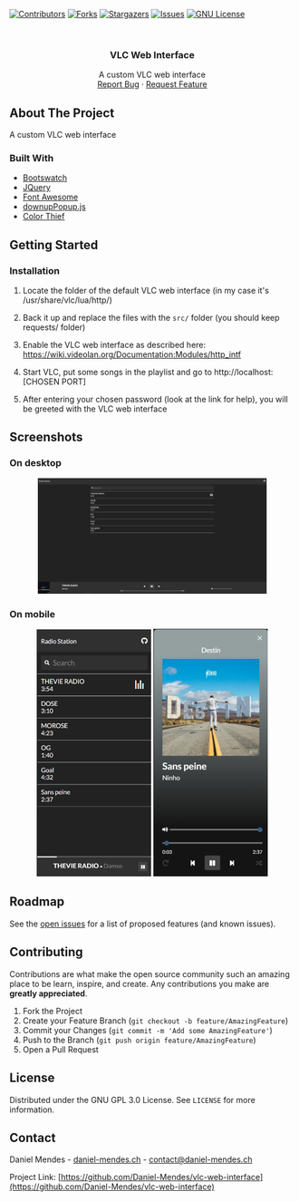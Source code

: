 <!-- PROJECT SHIELDS -->
[![Contributors][contributors-shield]][contributors-url]
[![Forks][forks-shield]][forks-url]
[![Stargazers][stars-shield]][stars-url]
[![Issues][issues-shield]][issues-url]
[![GNU License][license-shield]][license-url]

<!-- PROJECT LOGO -->
<br />
<p align="center">
  <h3 align="center">VLC Web Interface</h3>

  <p align="center">
    A custom VLC web interface
    <br />
    <a href="https://github.com/Daniel-Mendes/vlc-web-interface/issues">Report Bug</a>
    ·
    <a href="https://github.com/Daniel-Mendes/vlc-web-interface/issues">Request Feature</a>
  </p>
</p>

<!-- ABOUT THE PROJECT -->
## About The Project

A custom VLC web interface

### Built With

* [Bootswatch](https://bootswatch.com/)
* [JQuery](https://jquery.com)
* [Font Awesome](https://fontawesome.com/)
* [downupPopup.js](https://downuppopupjs.dincerali.com/)
* [Color Thief](https://lokeshdhakar.com/projects/color-thief/)

<!-- GETTING STARTED -->
## Getting Started

### Installation

1. Locate the folder of the default VLC web interface (in my case it's /usr/share/vlc/lua/http/)

2. Back it up and replace the files with the `src/` folder (you should keep requests/ folder)

3. Enable the VLC web interface as described here: https://wiki.videolan.org/Documentation:Modules/http_intf

4. Start VLC, put some songs in the playlist and go to http://localhost:[CHOSEN PORT]

5. After entering your chosen password (look at the link for help), you will be greeted with the VLC web interface

<!-- USAGE EXAMPLES -->
## Screenshots

### On desktop
<p align="middle">
    <img src=".github/example-desktop.png" width="80%"/>
</p>

### On mobile

<p align="middle">
  <img src=".github/example-mobile.png" width="40%"/>
  <img src=".github/example-mobile-open.png" width="40%" />
</p>

<!-- ROADMAP -->
## Roadmap

See the [open issues](https://github.com/Daniel-Mendes/vlc-web-interface/issues) for a list of proposed features (and known issues).

<!-- CONTRIBUTING -->
## Contributing

Contributions are what make the open source community such an amazing place to be learn, inspire, and create. Any contributions you make are **greatly appreciated**.

1. Fork the Project
2. Create your Feature Branch (`git checkout -b feature/AmazingFeature`)
3. Commit your Changes (`git commit -m 'Add some AmazingFeature'`)
4. Push to the Branch (`git push origin feature/AmazingFeature`)
5. Open a Pull Request

<!-- LICENSE -->
## License

Distributed under the GNU GPL 3.0 License. See `LICENSE` for more information.

<!-- CONTACT -->
## Contact

Daniel Mendes - [daniel-mendes.ch](https://www.daniel-mendes.ch/) - contact@daniel-mendes.ch

Project Link: [https://github.com/Daniel-Mendes/vlc-web-interface](https://github.com/Daniel-Mendes/vlc-web-interface)

<!-- MARKDOWN LINKS & IMAGES -->
<!-- https://www.markdownguide.org/basic-syntax/#reference-style-links -->
[contributors-shield]: https://img.shields.io/github/contributors/Daniel-Mendes/vlc-web-interface?style=for-the-badge
[contributors-url]: https://github.com/Daniel-Mendes/vlc-web-interface/graphs/contributors
[forks-shield]: https://img.shields.io/github/forks/Daniel-Mendes/vlc-web-interface?style=for-the-badge
[forks-url]: https://github.com/Daniel-Mendes/vlc-web-interface/network/members
[stars-shield]: https://img.shields.io/github/stars/Daniel-Mendes/vlc-web-interface?style=for-the-badge
[stars-url]: https://github.com/Daniel-Mendes/vlc-web-interface/stargazers
[issues-shield]:https://img.shields.io/github/issues/Daniel-Mendes/vlc-web-interface?style=for-the-badge
[issues-url]: https://github.com/Daniel-Mendes/vlc-web-interface/issues
[license-shield]: https://img.shields.io/github/license/Daniel-Mendes/vlc-web-interface?style=for-the-badge
[license-url]: https://github.com/Daniel-Mendes/vlc-web-interface/blob/main/LICENSE
[product-screenshot]: ./example-desktop.png